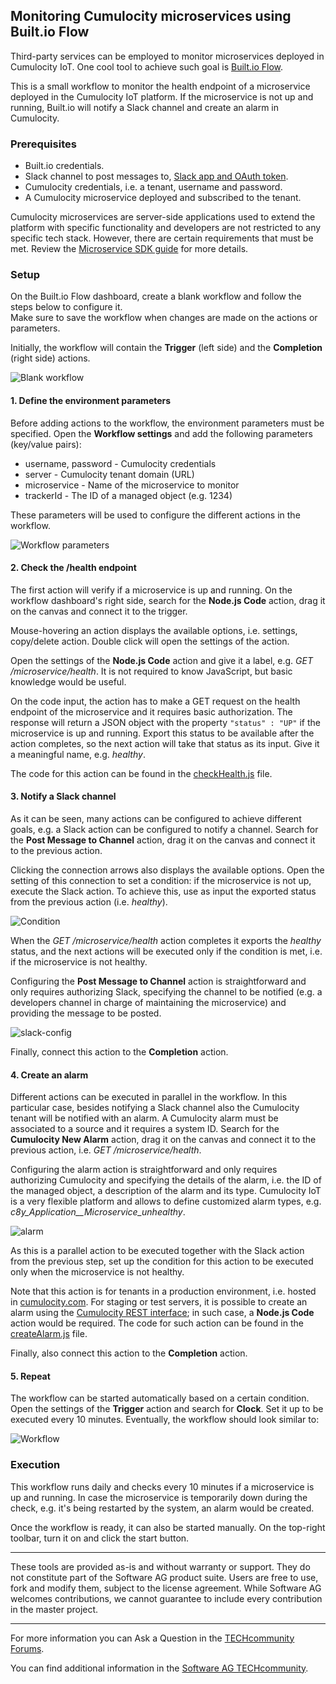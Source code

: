 ## Monitoring Cumulocity microservices using Built.io Flow

Third-party services can be employed to monitor microservices deployed in Cumulocity IoT. One cool tool to achieve such goal is [Built.io Flow](https://www.built.io/).

This is a small workflow to monitor the health endpoint of a microservice deployed in the Cumulocity IoT platform. If the microservice is not up and running, Built.io will notify a Slack channel and create an alarm in Cumulocity.

### Prerequisites

*   Built.io credentials.
*   Slack channel to post messages to, [Slack app and OAuth token](https://slack.dev/node-slack-sdk/getting-started).
*   Cumulocity credentials, i.e. a tenant, username and password.
*   A Cumulocity microservice deployed and subscribed to the tenant.

Cumulocity microservices are server-side applications used to extend the platform with specific functionality and developers are not restricted to any specific tech stack. However, there are certain requirements that must be met. Review the [Microservice SDK guide](https://cumulocity.com/guides/microservice-sdk/introduction/) for more details.

### Setup

On the Built.io Flow dashboard, create a blank workflow and follow the steps below to configure it.<br>
Make sure to save the workflow when changes are made on the actions or parameters.

Initially, the workflow will contain the **Trigger** (left side) and the **Completion** (right side) actions.

![Blank workflow](https://github.com/manasesjesus/builtio-microservice-monitoring/blob/master/img/blank-workflow.png)

#### 1. Define the environment parameters

Before adding actions to the workflow, the environment parameters must be specified. Open the **Workflow settings** and add the following parameters (key/value pairs):

*   username, password - Cumulocity credentials
*   server - Cumulocity tenant domain (URL)
*   microservice - Name of the microservice to monitor
*   trackerId - The ID of a managed object (e.g. 1234)

These parameters will be used to configure the different actions in the workflow.

![Workflow parameters](https://github.com/manasesjesus/builtio-microservice-monitoring/blob/master/img/workflow-parameters.png)

#### 2. Check the /health endpoint

The first action will verify if a microservice is up and running. On the workflow dashboard's right side, search for the **Node.js Code** action, drag it on the canvas and connect it to the trigger.

Mouse-hovering an action displays the available options, i.e. settings, copy/delete action. Double click will open the settings of the action.

Open the settings of the **Node.js Code** action and give it a label, e.g. *GET /microservice/health*.
It is not required to know JavaScript, but basic knowledge would be useful.

On the code input, the action has to make a GET request on the health endpoint of the microservice and it requires basic authorization. The response will return a JSON object with the property `"status" : "UP"` if the microservice is up and running. Export this status to be available after the action completes, so the next action will take that status as its input. Give it a meaningful name, e.g. *healthy*.

The code for this action can be found in the [checkHealth.js](src/checkHealth.js) file.

#### 3. Notify a Slack channel

As it can be seen, many actions can be configured to achieve different goals, e.g. a Slack action can be configured to notify a channel.
Search for the **Post Message to Channel** action, drag it on the canvas and connect it to the previous action.

Clicking the connection arrows also displays the available options. Open the setting of this connection to set a condition: if the microservice is not up, execute the Slack action. To achieve this, use as input the exported status from the previous action (i.e. *healthy*).

![Condition](https://github.com/manasesjesus/builtio-microservice-monitoring/blob/master/img/condition.png)

When the *GET /microservice/health* action completes it exports the *healthy* status, and the next actions will be executed only if the condition is met, i.e. if the microservice is not healthy.

Configuring the **Post Message to Channel** action is straightforward and only requires authorizing Slack, specifying the channel to be notified (e.g. a developers channel in charge of maintaining the microservice) and providing the message to be posted.

![slack-config](https://github.com/manasesjesus/builtio-microservice-monitoring/blob/master/img/slack-config.png)

Finally, connect this action to the **Completion** action.

#### 4. Create an alarm

Different actions can be executed in parallel in the workflow. In this particular case, besides notifying a Slack channel also the Cumulocity tenant will be notified with an alarm. A Cumulocity alarm must be associated to a source and it requires a system ID.
Search for the **Cumulocity New Alarm** action, drag it on the canvas and connect it to the previous action, i.e. *GET /microservice/health*.

Configuring the alarm action is straightforward and only requires authorizing Cumulocity and specifying the details of the alarm, i.e. the ID of the managed object, a description of the alarm and its type. Cumulocity IoT is a very flexible platform and allows to define customized alarm types, e.g. *c8y_Application__Microservice_unhealthy*.

![alarm](https://github.com/manasesjesus/builtio-microservice-monitoring/blob/master/img/alarm.png)

As this is a parallel action to be executed together with the Slack action from the previous step, set up the condition for this action to be executed only when the microservice is not healthy.

Note that this action is for tenants in a production environment, i.e. hosted in [cumulocity.com](https://cumulocity.com/try-for-free/). For staging or test servers, it is possible to create an alarm using the [Cumulocity REST interface](https://cumulocity.com/guides/microservice-sdk/rest/); in such case, a **Node.js Code** action would be required. The code for such action can be found in the [createAlarm.js](src/createAlarm.js) file.

Finally, also connect this action to the **Completion** action.

#### 5. Repeat

The workflow can be started automatically based on a certain condition. Open the settings of the **Trigger** action and search for **Clock**. Set it up to be executed every 10 minutes. Eventually, the workflow should look similar to:

![Workflow](https://github.com/manasesjesus/builtio-microservice-monitoring/blob/master/img/workflow.png)

### Execution

This workflow runs daily and checks every 10 minutes if a microservice is up and running. In case the microservice is temporarily down during the check, e.g. it's being restarted by the system, an alarm would be created.

Once the workflow is ready, it can also be started manually. On the top-right toolbar, turn it on and click the start button.

------------------------------

These tools are provided as-is and without warranty or support. They do not constitute part of the Software AG product suite. Users are free to use, fork and modify them, subject to the license agreement. While Software AG welcomes contributions, we cannot guarantee to include every contribution in the master project.

------------------------------

For more information you can Ask a Question in the [TECHcommunity Forums](http://tech.forums.softwareag.com/techjforum/forums/list.page?product=cumulocity).

You can find additional information in the [Software AG TECHcommunity](http://techcommunity.softwareag.com/home/-/product/name/cumulocity).
